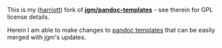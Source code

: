 
This is my ([harriott](https://github.com/harriott)) fork of **[jgm/pandoc-templates](https://github.com/jgm/pandoc-templates)** - see therein for GPL license details.

Herein I am able to make changes to [pandoc templates](http://johnmacfarlane.net/pandoc/README.html#templates) that can be easily merged with jgm's updates.

